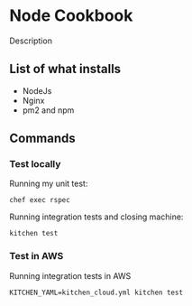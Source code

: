 # Node Cookbook

Description

## List of what installs
- NodeJs
- Nginx
- pm2 and npm

## Commands

### Test locally

Running my unit test:
```
chef exec rspec
```

Running integration tests and closing machine:
```
kitchen test
```

### Test in AWS

Running integration tests in AWS
```
KITCHEN_YAML=kitchen_cloud.yml kitchen test
```
